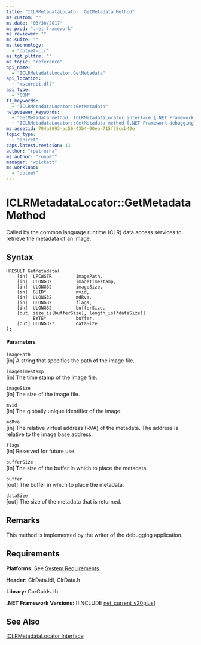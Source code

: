 ```yaml
---
title: "ICLRMetadataLocator::GetMetadata Method"
ms.custom: ""
ms.date: "03/30/2017"
ms.prod: ".net-framework"
ms.reviewer: ""
ms.suite: ""
ms.technology: 
  - "dotnet-clr"
ms.tgt_pltfrm: ""
ms.topic: "reference"
api_name: 
  - "ICLRMetadataLocator.GetMetadata"
api_location: 
  - "mscordbi.dll"
api_type: 
  - "COM"
f1_keywords: 
  - "ICLRMetadataLocator::GetMetadata"
helpviewer_keywords: 
  - "GetMetadata method, ICLRMetadataLocator interface [.NET Framework debugging]"
  - "ICLRMetadataLocator::GetMetadata method [.NET Framework debugging]"
ms.assetid: 704a8893-ac56-43b4-90ea-715f38ccb40e
topic_type: 
  - "apiref"
caps.latest.revision: 11
author: "rpetrusha"
ms.author: "ronpet"
manager: "wpickett"
ms.workload: 
  - "dotnet"
---
```

# ICLRMetadataLocator::GetMetadata Method
Called by the common language runtime (CLR) data access services to retrieve the metadata of an image.  
  
## Syntax  
  
```  
HRESULT GetMetadata(  
    [in]  LPCWSTR         imagePath,  
    [in]  ULONG32         imageTimestamp,  
    [in]  ULONG32         imageSize,  
    [in]  GUID*           mvid,  
    [in]  ULONG32         mdRva,  
    [in]  ULONG32         flags,  
    [in]  ULONG32         bufferSize,  
    [out, size_is(bufferSize), length_is(*dataSize)]  
          BYTE*           buffer,  
    [out] ULONG32*        dataSize  
);  
```  
  
#### Parameters  
 `imagePath`  
 [in] A string that specifies the path of the image file.  
  
 `imageTimestamp`  
 [in] The time stamp of the image file.  
  
 `imageSize`  
 [in] The size of the image file.  
  
 `mvid`  
 [in] The globally unique identifier of the image.  
  
 `mdRva`  
 [in] The relative virtual address (RVA) of the metadata. The address is relative to the image base address.  
  
 `flags`  
 [in] Reserved for future use.  
  
 `bufferSize`  
 [in] The size of the buffer in which to place the metadata.  
  
 `buffer`  
 [out] The buffer in which to place the metadata.  
  
 `dataSize`  
 [out] The size of the metadata that is returned.  
  
## Remarks  
 This method is implemented by the writer of the debugging application.  
  
## Requirements  
 **Platforms:** See [System Requirements](../../../../docs/framework/get-started/system-requirements.md).  
  
 **Header:** ClrData.idl, ClrData.h  
  
 **Library:** CorGuids.lib  
  
 **.NET Framework Versions:** [!INCLUDE [net_current_v20plus](../../../../includes/net-current-v20plus-md.md)]  
  
## See Also  
 [ICLRMetadataLocator Interface](../../../../docs/framework/unmanaged-api/debugging/iclrmetadatalocator-interface.md)
